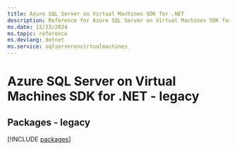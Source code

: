 ```yaml
---
title: Azure SQL Server on Virtual Machines SDK for .NET
description: Reference for Azure SQL Server on Virtual Machines SDK for .NET
ms.date: 12/23/2024
ms.topic: reference
ms.devlang: dotnet
ms.service: sqlserveronvirtualmachines
---
```

# Azure SQL Server on Virtual Machines SDK for .NET - legacy
## Packages - legacy
[!INCLUDE [packages](sql-server-on-virtual-machines-index.md)]